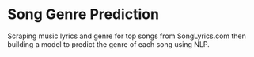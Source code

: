 # Song Genre Prediction
Scraping music lyrics and genre for top songs from SongLyrics.com then building a model to predict the genre of each song using NLP. 
